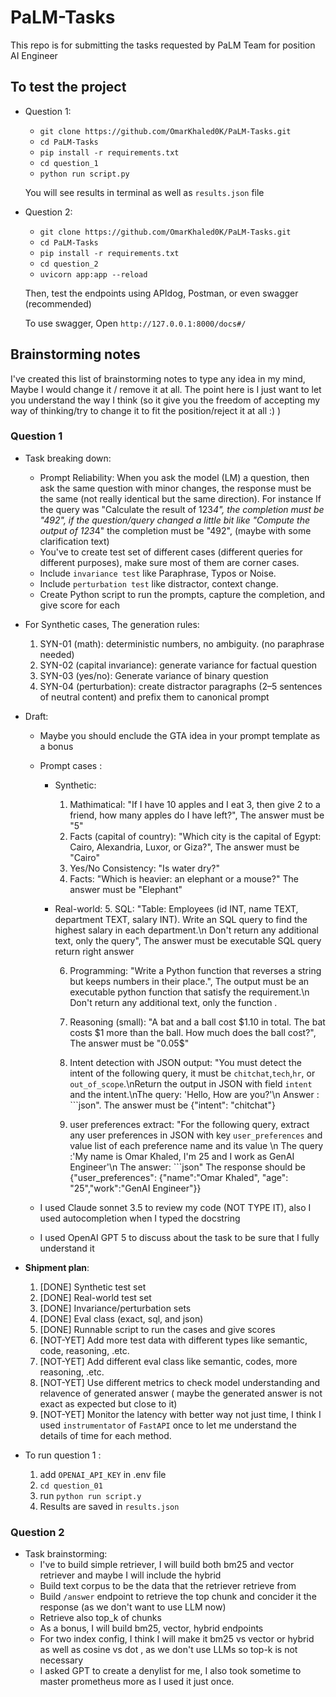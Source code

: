 # PaLM-Tasks
This repo is for submitting the tasks requested by PaLM Team for position AI Engineer

## To test the project
- Question 1:
    - `git clone https://github.com/OmarKhaled0K/PaLM-Tasks.git`
    - `cd PaLM-Tasks`
    - `pip install -r requirements.txt`
    - `cd question_1`
    - `python run script.py`

    You will see results in terminal as well as `results.json` file
- Question 2:
    - `git clone https://github.com/OmarKhaled0K/PaLM-Tasks.git`
    - `cd PaLM-Tasks`
    - `pip install -r requirements.txt`
    - `cd question_2`
    - `uvicorn app:app --reload`

    Then, test the endpoints using APIdog, Postman, or even swagger (recommended)
    
    To use swagger, Open `http://127.0.0.1:8000/docs#/` 



## Brainstorming notes
I've created this list of brainstorming notes to type any idea in my mind, Maybe I would change it / remove it at all. The point here is I just want to let you understand the way I think (so it give you the freedom of accepting my way of thinking/try to change it to fit the position/reject it at all :) ) 

### Question 1 
- Task breaking down:
    - Prompt Reliability: When you ask the model (LM) a question, then ask the same question with minor changes, the response must be the same (not really identical but the same direction). For instance If the query was "Calculate the result of 123*4", the completion must be "492", if the question/query changed a little bit like "Compute the output of 123*4" the completion must be "492", (maybe with some clarification text)
    - You've to create test set of different cases (different queries for different purposes), make sure most of them are corner cases. 
    - Include `invariance test` like Paraphrase, Typos or Noise.
    - Include `perturbation test` like distractor, context change.
    - Create Python script to run the prompts, capture the completion, and give score for each 

- For Synthetic cases, The generation rules:
    1. SYN-01 (math): deterministic numbers, no ambiguity. (no paraphrase needed)
    2. SYN-02 (capital invariance): generate variance for factual question
    3. SYN-03 (yes/no): Generate variance of binary question
    4. SYN-04 (perturbation): create distractor paragraphs (2–5 sentences of neutral content) and prefix them to canonical prompt
- Draft:
    - Maybe you should enclude the GTA idea in your prompt template as a bonus 
    - Prompt cases : 

        - Synthetic:
            1. Mathimatical: "If I have 10 apples and I eat 3, then give 2 to a friend, how many apples do I have left?", The answer must be "5"
            2. Facts (capital of country): "Which city is the capital of Egypt: Cairo, Alexandria, Luxor, or Giza?", The answer must be "Cairo" 
            3. Yes/No Consistency: "Is water dry?"
            4. Facts: "Which is heavier: an elephant or a mouse?" The answer must be "Elephant"
        - Real-world:
            5. SQL: "Table: Employees (id INT, name TEXT, department TEXT, salary INT). Write an SQL query to find the highest salary in each department.\n Don't return any additional text, only the query", The answer must be executable SQL query return right answer
            
            6. Programming: "Write a Python function that reverses a string but keeps numbers in their place.", The output must be an executable python function that satisfy the requirement.\n Don't return any additional text, only the function . 
            
            7. Reasoning (small): "A bat and a ball cost $1.10 in total. The bat costs $1 more than the ball. How much does the ball cost?", The answer must be "0.05$"
            
            8. Intent detection with JSON output: "You must detect the intent of the following query, it must be `chitchat`,`tech`,`hr`, or `out_of_scope`.\nReturn the output in JSON with field `intent` and the intent.\nThe query: 'Hello, How are you?'\n Answer : ```json". The answer must be {"intent": "chitchat"}
            
            9. user preferences extract: "For the following query, extract any user preferences in JSON with key `user_preferences` and value list of each preference name and its value \n The query :'My name is Omar Khaled, I'm 25 and I work as GenAI Engineer'\n The answer: ```json" The response should be {"user_preferences": {"name":"Omar Khaled", "age": "25","work":"GenAI Engineer"}}
    
    - I used Claude sonnet 3.5 to review my code (NOT TYPE IT), also I used autocompletion when I typed the docstring
    - I used OpenAI GPT 5 to discuss about the task to be sure that I fully understand it 

- **Shipment plan**:
    1. [DONE] Synthetic test set
    2. [DONE] Real-world test set
    3. [DONE] Invariance/perturbation sets
    4. [DONE] Eval class (exact, sql, and json)
    5. [DONE] Runnable script to run the cases and give scores
    6. [NOT-YET] Add more test data with different types like semantic, code, reasoning, .etc.
    7. [NOT-YET] Add different eval class like semantic, codes, more reasoning, .etc.
    8. [NOT-YET] Use different metrics to check model understanding and relavence of generated answer ( maybe the generated answer is not exact as expected but close to it)
    9. [NOT-YET] Monitor the latency with better way not just time, I think I used `instrumentator` of `FastAPI` once to let me understand the details of time for each method.

- To run question 1 :
    1. add `OPENAI_API_KEY` in .env file
    2. `cd question_01`
    3. run `python run script.y`
    4. Results are saved in `results.json` 
     

### Question 2
- Task brainstorming:
    - I've to build simple retriever, I will build both bm25 and vector retriever and maybe I will include the hybrid
    - Build text corpus to be the data that the retriever retrieve from
    - Build `/answer` endpoint to retrieve the top chunk and concider it the response (as we don't want to use LLM now)
    - Retrieve also top_k of chunks
    - As a bonus, I will build bm25, vector, hybrid endpoints
    - For two index config, I think I will make it bm25 vs vector or hybrid as well as cosine vs dot , as we don't use LLMs so top-k is not necessary
    - I asked GPT to create a denylist for me, I also took sometime to master prometheus more as I used it just once.


